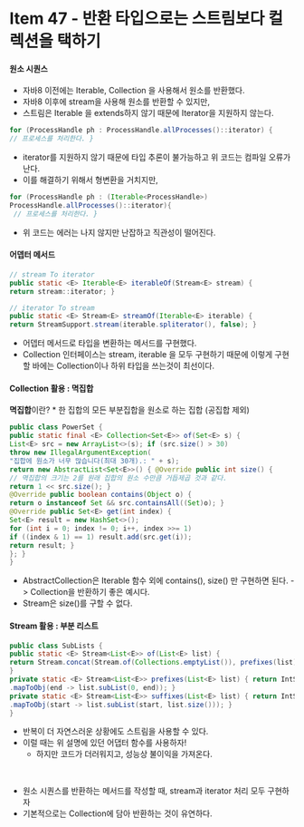 # Item 47 - 반환 타입으로는 스트림보다 컬렉션을 택하기


#### 원소 시퀀스
* 자바8 이전에는 Iterable, Collection 을 사용해서 원소를 반환했다.
* 자바8 이후에 stream을 사용해 원소를 반환할 수 있지만,
* 스트림은 Iterable 을 extends하지 않기 때문에 Iterator을 지원하지 않는다.

```java
for (ProcessHandle ph : ProcessHandle.allProcesses()::iterator) {
// 프로세스를 처리한다. }
``` 
* iterator를 지원하지 않기 때문에 타입 추론이 불가능하고 위 코드는 컴파일 오류가 난다.
* 이를 해결하기 위해서 형변환을 거치지만,
```java
for (ProcessHandle ph : (Iterable<ProcessHandle>)
ProcessHandle.allProcesses()::iterator){
 // 프로세스를 처리한다. }
``` 
* 위 코드는 에러는 나지 않지만 난잡하고 직관성이 떨어진다.


#### 어뎁터 메서드

```java
// stream To iterator
public static <E> Iterable<E> iterableOf(Stream<E> stream) {
return stream::iterator; }

// iterator To stream
public static <E> Stream<E> streamOf(Iterable<E> iterable) {
return StreamSupport.stream(iterable.spliterator(), false); }
``` 
* 어뎁터 메서드로 타입을 변환하는 메서드를 구현했다.
* Collection 인터페이스는 stream, iterable 을 모두 구현하기 때문에 이렇게 구현할 바에는 Collection이나 하위 타입을 쓰는것이 최선이다.

#### Collection 활용 : 멱집합
**멱집합**이란?
	* 한 집합의 모든 부분집합을 원소로 하는 집합 (공집합 제외)

```java
public class PowerSet {
public static final <E> Collection<Set<E>> of(Set<E> s) {
List<E> src = new ArrayList<>(s); if (src.size() > 30)
throw new IllegalArgumentException(
"집합에 원소가 너무 많습니다(최대 30개).: " + s);
return new AbstractList<Set<E>>() { @Override public int size() {
// 멱집합의 크기는 2를 원래 집합의 원소 수만큼 거듭제곱 것과 같다.
return 1 << src.size(); }
@Override public boolean contains(Object o) {
return o instanceof Set && src.containsAll((Set)o); }
@Override public Set<E> get(int index) {
Set<E> result = new HashSet<>();
for (int i = 0; index != 0; i++, index >>= 1)
if ((index & 1) == 1) result.add(src.get(i));
return result; }
}; }
}
``` 
* AbstractCollection은 Iterable 함수 외에 contains(), size() 만 구현하면 된다. 
	-> Collection을 반환하기 좋은 예시다.
* Stream은 size()를 구할 수 없다.

#### Stream 활용 : 부분 리스트

```java
public class SubLists {
public static <E> Stream<List<E>> of(List<E> list) {
return Stream.concat(Stream.of(Collections.emptyList()), prefixes(list).flatMap(SubLists::suffixes));
}
private static <E> Stream<List<E>> prefixes(List<E> list) { return IntStream.rangeClosed(1, list.size())
.mapToObj(end -> list.subList(0, end)); }
private static <E> Stream<List<E>> suffixes(List<E> list) { return IntStream.range(0, list.size())
.mapToObj(start -> list.subList(start, list.size())); }
}
```
* 반복이 더 자연스러운 상황에도 스트림을 사용할 수 있다.
* 이럴 때는 위 설명에 있던 어댑터 함수를 사용하자!
	* 하지만 코드가 더러워지고, 성능상 불이익을 가져온다.
</br>

* 원소 시퀀스를 반환하는 메서드를 작성할 때, stream과 iterator 처리 모두 구현하자
* 기본적으로는 Collection에 담아 반환하는 것이 유연하다.






```java

``` 

```java

``` 

```java

``` 

<!-- 
```java

``` 
-->